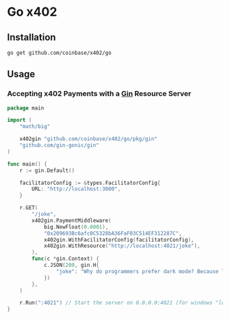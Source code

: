 # Go x402

## Installation

```bash
go get github.com/coinbase/x402/go
```

## Usage

### Accepting x402 Payments with a [Gin](https://github.com/gin-gonic/gin) Resource Server

```go
package main

import (
	"math/big"

	x402gin "github.com/coinbase/x402/go/pkg/gin"
	"github.com/gin-gonic/gin"
)

func main() {
	r := gin.Default()

	facilitatorConfig := &types.FacilitatorConfig{
		URL: "http://localhost:3000",
	}

	r.GET(
		"/joke",
		x402gin.PaymentMiddleware(
			big.NewFloat(0.0001),
			"0x209693Bc6afc0C5328bA36FaF03C514EF312287C",
			x402gin.WithFacilitatorConfig(facilitatorConfig),
			x402gin.WithResource("http://localhost:4021/joke"),
		),
		func(c *gin.Context) {
			c.JSON(200, gin.H{
				"joke": "Why do programmers prefer dark mode? Because light attracts bugs!",
			})
		},
	)

	r.Run(":4021") // Start the server on 0.0.0.0:4021 (for windows "localhost:4021")
}
```
